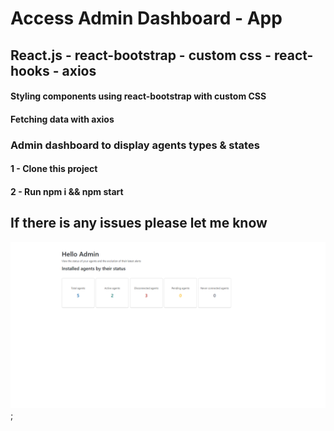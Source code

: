 # Access Admin Dashboard - App

## React.js - react-bootstrap - custom css - react-hooks - axios

#### Styling components using react-bootstrap with custom CSS

#### Fetching data with axios

### Admin dashboard to display agents types & states

#### 1 - Clone this project

#### 2 - Run npm i && npm start

## If there is any issues please let me know

![](./cap.png);
